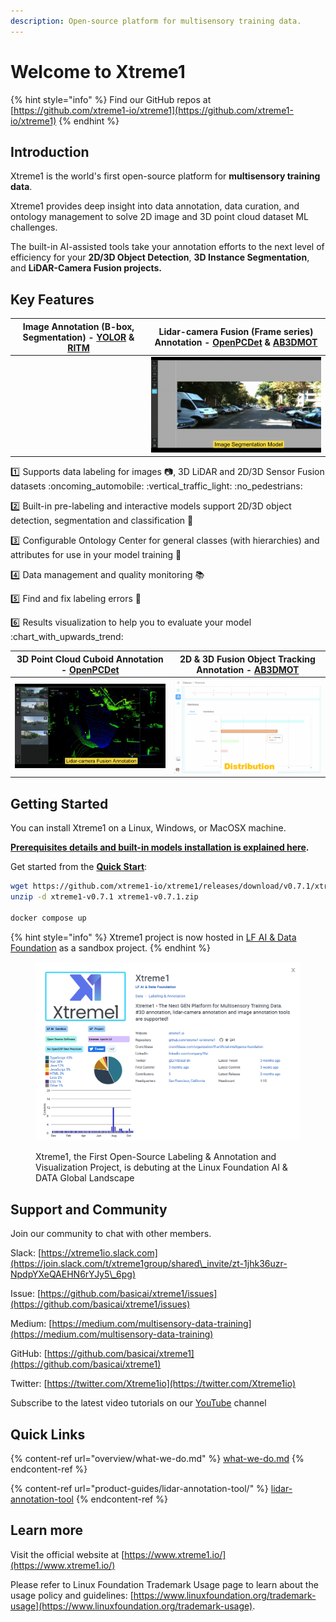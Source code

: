```yaml
---
description: Open-source platform for multisensory training data.
---
```


# Welcome to Xtreme1

{% hint style="info" %}
Find our GitHub repos at [https://github.com/xtreme1-io/xtreme1](https://github.com/xtreme1-io/xtreme1)
{% endhint %}

## Introduction

Xtreme1 is the world's first open-source platform for **multisensory training data**.

Xtreme1 provides deep insight into data annotation, data curation, and ontology management to solve 2D image and 3D point cloud dataset ML challenges.

The built-in AI-assisted tools take your annotation efforts to the next level of efficiency for your **2D/3D Object Detection**, **3D Instance Segmentation**, and **LiDAR-Camera Fusion projects.**

## Key Features

| Image Annotation (B-box, Segmentation) - [YOLOR](https://github.com/WongKinYiu/yolor) & [RITM](https://github.com/saic-vul/ritm\_interactive\_segmentation) | Lidar-camera Fusion (Frame series) Annotation - [OpenPCDet](https://github.com/open-mmlab/OpenPCDet) & [AB3DMOT](https://github.com/xinshuoweng/AB3DMOT) |
| :---------------------------------------------------------------------------------------------------------------------------------------------------------: | :------------------------------------------------------------------------------------------------------------------------------------------------------: |
|                                                                                                                                                             |                                                           ![](.gitbook/assets/2d-seg-model.gif)                                                          |

:one: Supports data labeling for images :camera:, 3D LiDAR and 2D/3D Sensor Fusion datasets :oncoming\_automobile: :vertical\_traffic\_light: :no\_pedestrians:

:two: Built-in pre-labeling and interactive models support 2D/3D object detection, segmentation and classification :rocket:

:three: Configurable Ontology Center for general classes (with hierarchies) and attributes for use in your model training :bookmark:

:four: Data management and quality monitoring :books:

:five: Find and fix labeling errors :microscope:

:six: Results visualization to help you to evaluate your model :chart\_with\_upwards\_trend:

| 3D Point Cloud Cuboid Annotation - [OpenPCDet](https://github.com/open-mmlab/OpenPCDet) | 2D & 3D Fusion Object Tracking Annotation - [AB3DMOT](https://github.com/xinshuoweng/AB3DMOT) |
| :-------------------------------------------------------------------------------------: | :-------------------------------------------------------------------------------------------: |
|                          ![](.gitbook/assets/3d-annotation.gif)                         |                          ![](<.gitbook/assets/image (3) (2) (1).png>)                         |

## Getting Started

You can install Xtreme1 on a Linux, Windows, or MacOSX machine.

[**Prerequisites details and built-in models installation is explained here**](overview/what-we-do.md#prerequisites)**.**

Get started from the [**Quick Start**](overview/what-we-do.md):

```bash
wget https://github.com/xtreme1-io/xtreme1/releases/download/v0.7.1/xtreme1-v0.7.1.zip
unzip -d xtreme1-v0.7.1 xtreme1-v0.7.1.zip

docker compose up
```

{% hint style="info" %}
Xtreme1 project is now hosted in [LF AI & Data Foundation](https://lfaidata.foundation/) as a sandbox project.
{% endhint %}

<figure><img src=".gitbook/assets/lf_x1.png" alt=""><figcaption><p>Xtreme1, the First Open-Source Labeling &#x26; Annotation and Visualization Project, is debuting at the Linux Foundation AI &#x26; DATA Global Landscape</p></figcaption></figure>

## Support and Community

Join our community to chat with other members.

Slack: [https://xtreme1io.slack.com](https://join.slack.com/t/xtreme1group/shared\_invite/zt-1jhk36uzr-NpdpYXeQAEHN6rYJy5\_6pg)

Issue: [https://github.com/basicai/xtreme1/issues](https://github.com/basicai/xtreme1/issues)

Medium: [https://medium.com/multisensory-data-training](https://medium.com/multisensory-data-training)

GitHub: [https://github.com/basicai/xtreme1](https://github.com/basicai/xtreme1)

Twitter: [https://twitter.com/Xtreme1io](https://twitter.com/Xtreme1io)

Subscribe to the latest video tutorials on our [YouTube](https://www.youtube.com/@xtreme1ai) channel

## Quick Links

{% content-ref url="overview/what-we-do.md" %}
[what-we-do.md](overview/what-we-do.md)
{% endcontent-ref %}

{% content-ref url="product-guides/lidar-annotation-tool/" %}
[lidar-annotation-tool](product-guides/lidar-annotation-tool/)
{% endcontent-ref %}

## Learn more

Visit the official website at [https://www.xtreme1.io/](https://www.xtreme1.io/)

Please refer to Linux Foundation Trademark Usage page to learn about the usage policy and guidelines: [https://www.linuxfoundation.org/trademark-usage](https://www.linuxfoundation.org/trademark-usage).
